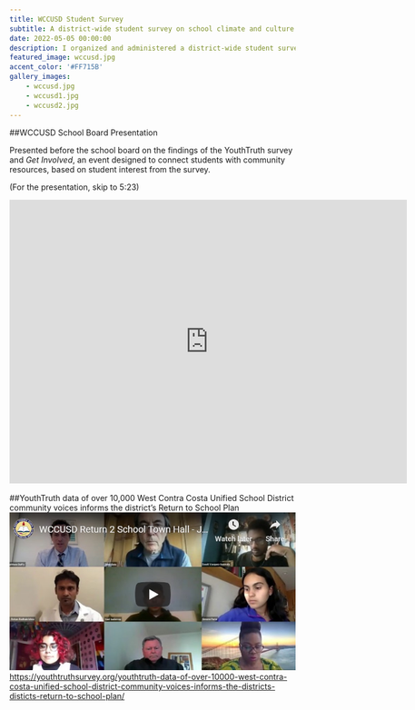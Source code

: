 ```yaml
---
title: WCCUSD Student Survey
subtitle: A district-wide student survey on school climate and culture. 
date: 2022-05-05 00:00:00
description: I organized and administered a district-wide student survey on school climate and culture. I analyzed and presented data to school officials and worked to find creative solutions to common student concerns. Lastly, I presented before the school board and got the survey approved as the new mode of student assessment.
featured_image: wccusd.jpg
accent_color: '#FF715B'
gallery_images:
    - wccusd.jpg
    - wccusd1.jpg
    - wccusd2.jpg
---
```

##WCCUSD School Board Presentation

Presented before the school board on the findings of the YouthTruth survey and *Get Involved*, an event designed to connect students with community resources, based on student interest from the survey. 

(For the presentation, skip to 5:23)

<iframe width="700" height="500" frameborder="0" allowfullscreen="true" src="https://richmond.granicus.com/MediaPlayer.php?view_id=15&clip_id=4436&starttime=undefined&stoptime=undefined&autostart=0&embed=1"></iframe>

##YouthTruth data of over 10,000 West Contra Costa Unified School District community voices informs the district’s Return to School Plan
![](/images/zoom.jpg)
<https://youthtruthsurvey.org/youthtruth-data-of-over-10000-west-contra-costa-unified-school-district-community-voices-informs-the-districts-disticts-return-to-school-plan/>
